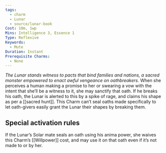 ```yaml
---
tags:
  - charm
  - Lunar
  - source/lunar-book
Cost: 10m, 1wp
Mins: Intelligence 3, Essence 1
Type: Reflexive
Keywords:
  - Mute
Duration: Instant
Prerequisite Charms:
  - None
---
```

*The Lunar stands witness to pacts that bind families and nations, a sacred monster empowered to enact awful vengeance on oathbreakers.*
When she perceives a human making a promise to her or swearing a vow with the intent that she’ll be a witness to it, she may sanctify that oath. If he breaks his oath, the Lunar is alerted to this by a spike of rage, and claims his shape as per a [[sacred hunt]]. This Charm can’t seal oaths made specifically to let oath-givers easily grant the Lunar their shapes by breaking them. 

## Special activation rules

If the Lunar’s Solar mate seals an oath using his anima power, she waives this Charm’s [[Willpower]] cost, and may use it on that oath even if it’s not made to or by her.